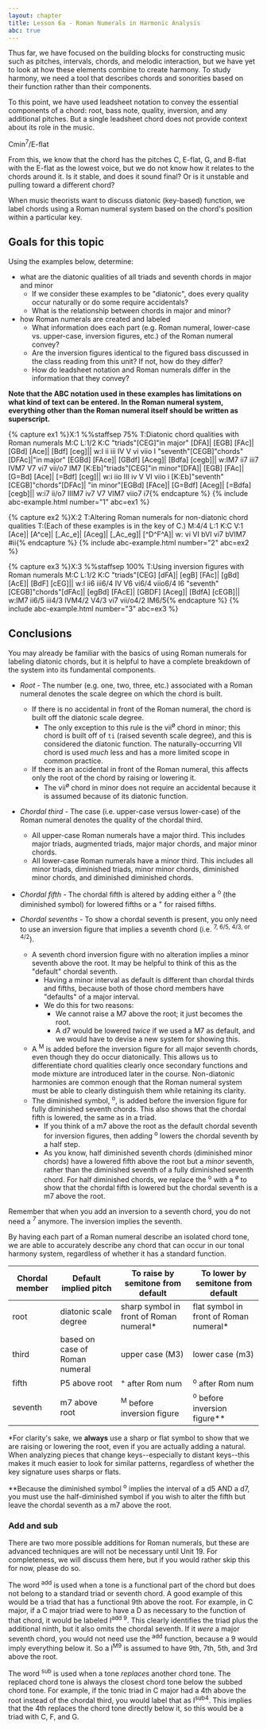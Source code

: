 ```yaml
---
layout: chapter
title: Lesson 6a - Roman Numerals in Harmonic Analysis
abc: true
---
```


Thus far, we have focused on the building blocks for constructing music such as pitches, intervals, chords, and melodic interaction, but we have yet to look at how these elements combine to create harmony. To study harmony, we need a tool that describes chords and sonorities based on their function rather than their components. 

To this point, we have used leadsheet notation to convey the essential components of a chord: root, bass note, quality, inversion, and any additional pitches. But a single leadsheet chord does not provide context about its role in the music. 

Cmin<sup>7</sup>/E-flat

From this, we know that the chord has the pitches C, E-flat, G, and B-flat with the E-flat as the lowest voice, but we do not know how it relates to the chords around it. Is it stable, and does it sound final? Or is it unstable and pulling toward a different chord?

When music theorists want to discuss diatonic (key-based) function, we label chords using a Roman numeral system based on the chord's position within a particular key.

<!-- When teaching write this example on the board, then ask class to tell you what they know. After the describe the parts of the chord, ask them what key they think this implies, and then walk them through all the possibilities.
-->

## Goals for this topic

Using the examples below, determine:
- what are the diatonic qualities of all triads and seventh chords in major and minor
  - If we consider these examples to be "diatonic", does every quality occur naturally or do some require accidentals?
  - What is the relationship between chords in major and minor?
- how Roman numerals are created and labeled
  - What information does each part  (e.g. Roman numeral, lower-case vs. upper-case, inversion figures, etc.) of the Roman numeral convey?
  - Are the inversion figures identical to the figured bass discussed in the class reading from this unit? If not, how do they differ?
  - How do leadsheet notation and Roman numerals differ in the information that they convey?


**Note that the ABC notation used in these examples has limitations on what kind of text can be entered. In the Roman numeral system, everything other than the Roman numeral itself should be written as superscript.**

{% capture ex1 %}X:1
%%staffsep 75%
T:Diatonic chord qualities with Roman numerals
M:C
L:1/2
K:C
"triads"[CEG]"in major" [DFA]| [EGB] [FAc]| [GBd] [Ace]| [Bdf] [ceg]||
w:I ii iii IV V vi viio I
"seventh"[CEGB]"chords"[DFAc]|"in major" [EGBd] [FAce]| [GBdf] [Aceg]| [Bdfa] [cegb]||
w:IM7 ii7 iii7 IVM7 V7 vi7 vii\/o7 IM7
[K:Eb]"triads"[CEG]"in minor"[DFA]| [EGB] [FAc]| [G=Bd] [Ace]| [=Bdf] [ceg]||
w:i iio III iv V VI viio i
[K:Eb]"seventh"[CEGB]"chords"[DFAc]| "in minor"[EGBd] [FAce]| [G=Bdf] [Aceg]| [=Bdfa] [cegb]||
w:i7 ii\/o7 IIIM7 iv7 V7 VIM7 viio7 i7{% endcapture %}
{% include abc-example.html number="1" abc=ex1 %}

{% capture ex2 %}X:2
T:Altering Roman numerals for non-diatonic chord qualities
T:(Each of these examples is in the key of C.)
M:4/4
L:1
K:C
V:1
[Ace]| [A^ce]| [_Ac_e]| [Aceg]| [_Ac_eg]| [^D^F^A]|
w:  vi VI bVI vi7 bVIM7 #ii{% endcapture %}
{% include abc-example.html number="2" abc=ex2 %}

{% capture ex3 %}X:3
%%staffsep 100%
T:Using inversion figures with Roman numerals
M:C
L:1/2
K:C
"triads"[CEG] [dFA]| [egB] [FAc]| [gBd] [AcE]| [BdF] [cEG]||
w:I ii6 iii6/4 IV V6 vi6/4 viio6/4 I6
"seventh"[CEGB]"chords"[dFAc]| [egBd] [FAcE]| [GBDF] [Aceg]| [BdfA] [cEGB]||
w:IM7 ii6/5 iii4/3 IVM4/2 V4/3 vi7 vii\/o4/2 IM6/5{% endcapture %}
{% include abc-example.html number="3" abc=ex3 %}

## Conclusions
 
You may already be familiar with the basics of using Roman numerals for labeling diatonic chords, but it is helpful to have a complete breakdown of the system into its fundamental components.

- *Root* - The number (e.g. one, two, three, etc.) associated with a Roman numeral denotes the scale degree on which the chord is built.
  - If there is no accidental in front of the Roman numeral, the chord is built off the diatonic scale degree.
    - The only exception to this rule is the vii<sup>&oslash;</sup> chord in minor; this chord is built off of `ti` (raised seventh scale degree), and this is considered the diatonic function. The naturally-occurring VII chord is used *much* less and has a more limited scope in common practice.
  - If there is an accidental in front of the Roman numeral, this affects only the root of the chord by raising or lowering it.
    - The vii<sup>&oslash;</sup> chord in minor does not require an accidental because it is assumed because of its diatonic function.
- *Chordal third* - The case (i.e. upper-case versus lower-case) of the Roman numeral denotes the quality of the chordal third.
  - All upper-case Roman numerals have a major third. This includes major triads, augmented triads, major major chords, and major minor chords.
  - All lower-case Roman numerals have a minor third. This includes all minor triads, diminished triads, minor minor chords, diminished minor chords, and diminished diminished chords.
- *Chordal fifth* - The chordal fifth is altered by adding either a <sup>o</sup> (the diminished symbol) for lowered fifths or a <sup>+</sup> for raised fifths.

- *Chordal sevenths* - To show a chordal seventh is present, you only need to use an inversion figure that implies a seventh chord (i.e. <sup>7, 6/5, 4/3, or 4/2</sup>).
  - A seventh chord inversion figure with no alteration implies a minor seventh above the root. It may be helpful to think of this as the "default" chordal seventh. 
    - Having a minor interval as default is different than chordal thirds and fifths, because both of those chord members have "defaults" of a major interval.
    - We do this for two reasons: 
      - We cannot raise a M7 above the root; it just becomes the root.
      - A d7 would be lowered *twice* if we used a M7 as default, and we would have to devise a new system for showing this.
  - A <sup>M</sup> is added before the inversion figure for all major seventh chords, even though they do occur diatonically. This allows us to differentiate chord qualities clearly once secondary functions and mode mixture are introduced later in the course. Non-diatonic harmonies are common enough that the Roman numeral system must be able to clearly distinguish them while retaining its clarity.
  - The diminished symbol, <sup>o</sup>, is added before the inversion figure for fully diminished seventh chords. This also shows that the chordal fifth is lowered, the same as in a triad.
    - If you think of a m7 above the root as the default chordal seventh for inversion figures, then adding <sup>o</sup> lowers the chordal seventh by a half step.
    - As you know, half diminished seventh chords (diminished minor chords) have a lowered fifth above the root but a *minor* seventh, rather than the diminished seventh of a fully diminished seventh chord. For half diminished chords, we replace the <sup>o</sup> with a <sup>&oslash;</sup> to show that the chordal fifth is lowered but the chordal seventh is a m7 above the root.


Remember that when you add an inversion to a seventh chord, you do not need a <sup>7</sup> anymore. The inversion implies the seventh.

By having each part of a Roman numeral describe an isolated chord tone, we are able to accurately describe any chord that can occur in our tonal harmony system, regardless of whether it has a standard function.

Chordal member | Default implied pitch | To raise by semitone from default | To lower by semitone from default
 --- | --- | --- | ---
 root | diatonic scale degree | sharp symbol in front of Roman numeral* | flat symbol in front of Roman numeral*
 third | based on case of Roman numeral | upper case (M3) | lower case (m3)
 fifth | P5 above root | <sup>+</sup> after Rom num | <sup>o</sup> after Rom num
 seventh | m7 above root | <sup>M</sup> before inversion figure | <sup>o</sup> before inversion figure**

 *For clarity's sake, we **always** use a sharp or flat symbol to show that we are raising or lowering the root, even if you are actually adding a natural. When analyzing pieces that change keys--especially to distant keys--this makes it much easier to look for similar patterns, regardless of whether the key signature uses sharps or flats.

 **Because the diminished symbol <sup>o</sup> implies the interval of a d5 AND a d7, you must use the half-diminished symbol if you wish to alter the fifth but leave the chordal seventh as a m7 above the root.

### Add and sub

There are two more possible additions for Roman numerals, but these are advanced techniques are will not be necessary until Unit 19. For completeness, we will discuss them here, but if you would rather skip this for now, please do so.

The word <sup>add</sup> is used when a tone is a functional part of the chord but does not belong to a standard triad or seventh chord. A good example of this would be a triad that has a functional 9th above the root. For example, in C major, if a C major triad were to have a D as necessary to the function of that chord, it would be labeled I<sup>add 9</sup>. This clearly identifies the triad plus the additional ninth, but it also omits the chordal seventh. If it *were* a major seventh chord, you would not need use the <sup>add</sup> function, because a 9 would imply everything below it. So a I<sup>M9</sup> is assumed to have 9th, 7th, 5th, and 3rd above the root.

The word <sup>sub</sup> is used when a tone *replaces* another chord tone. The replaced chord tone is always the closest chord tone below the subbed chord tone. For example, if the tonic triad in C major had a 4th above the root instead of the chordal third, you would label that as I<sup>sub4</sup>. This implies that the 4th replaces the chord tone directly below it, so this would be a triad with C, F, and G.
